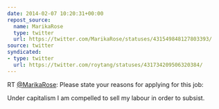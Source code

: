```yaml
---
date: 2014-02-07 10:20:31+00:00
repost_source:
  name: MarikaRose
  type: twitter
  url: https://twitter.com/MarikaRose/statuses/431549848127803393/
source: twitter
syndicated:
- type: twitter
  url: https://twitter.com/roytang/statuses/431734209506320384/
---
```


RT [@MarikaRose](https://twitter.com/MarikaRose/): Please state your reasons for applying for this job:

Under capitalism I am compelled to sell my labour in order to subsist.